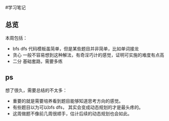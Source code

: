 #学习笔记
## 总览
本周包括：
* bfs dfs 代码模板虽简单，但是某些题目并非简单，比如单词接龙
* 贪心 一般不容易想到这种解法，有奇淫巧计的感觉，证明可实施的难度有点高
* 二分 基础套路，需要多练

## ps 
 想了很久，需要总结的不太多：
 * 重要的就是需要培养看到题目能够知道思考方向的感觉。
 * 有些题目以为可以bfs dfs， 其实会变成动态规划的才是最头疼的。 
 * 这周做题不像前几周很顺手，估计后续的动态规划也会如此。

